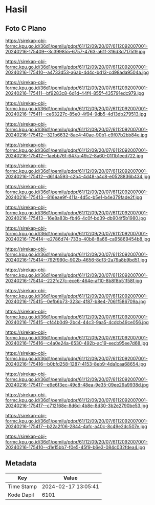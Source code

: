 # Hasil

## Foto C Plano

https://sirekap-obj-formc.kpu.go.id/36d1/pemilu/pdpr/61/12/09/20/07/6112092007001-20240216-175409--3c399855-6757-4763-a61f-316d3d7175f9.jpg

https://sirekap-obj-formc.kpu.go.id/36d1/pemilu/pdpr/61/12/09/20/07/6112092007001-20240216-175410--a4733d53-a6ab-4d4c-bd13-cd98ada9504a.jpg

https://sirekap-obj-formc.kpu.go.id/36d1/pemilu/pdpr/61/12/09/20/07/6112092007001-20240216-175411--bf9283c8-6d1d-44f4-855f-435791edc979.jpg

https://sirekap-obj-formc.kpu.go.id/36d1/pemilu/pdpr/61/12/09/20/07/6112092007001-20240216-175411--ce63227c-85e0-4f94-9db5-4d13db279513.jpg

https://sirekap-obj-formc.kpu.go.id/36d1/pemilu/pdpr/61/12/09/20/07/6112092007001-20240216-175412--321b6632-8ac4-40ae-90b1-c9f07b2bb84e.jpg

https://sirekap-obj-formc.kpu.go.id/36d1/pemilu/pdpr/61/12/09/20/07/6112092007001-20240216-175412--1aebb76f-647a-49c2-8a60-01f1b1eed722.jpg

https://sirekap-obj-formc.kpu.go.id/36d1/pemilu/pdpr/61/12/09/20/07/6112092007001-20240216-175412--d614a593-c2b4-4d48-a4c8-e0528836b434.jpg

https://sirekap-obj-formc.kpu.go.id/36d1/pemilu/pdpr/61/12/09/20/07/6112092007001-20240216-175413--816eae9f-411a-4d5c-b5e1-b4e379fade2f.jpg

https://sirekap-obj-formc.kpu.go.id/36d1/pemilu/pdpr/61/12/09/20/07/6112092007001-20240216-175413--16e8a83b-fb46-4c0f-bd39-db904f5b1980.jpg

https://sirekap-obj-formc.kpu.go.id/36d1/pemilu/pdpr/61/12/09/20/07/6112092007001-20240216-175414--e2786d74-733b-40b8-8a66-ca95869454b8.jpg

https://sirekap-obj-formc.kpu.go.id/36d1/pemilu/pdpr/61/12/09/20/07/6112092007001-20240216-175414--792f990c-902b-4656-8df3-2a79a8b9bd51.jpg

https://sirekap-obj-formc.kpu.go.id/36d1/pemilu/pdpr/61/12/09/20/07/6112092007001-20240216-175414--222fc27c-ece6-464e-af10-8b8f8b51f58f.jpg

https://sirekap-obj-formc.kpu.go.id/36d1/pemilu/pdpr/61/12/09/20/07/6112092007001-20240216-175415--0efb6b73-323d-4f87-b8e4-7061f586709a.jpg

https://sirekap-obj-formc.kpu.go.id/36d1/pemilu/pdpr/61/12/09/20/07/6112092007001-20240216-175415--cf44b0d9-2bc4-44c3-9aa5-4cdcb49ce056.jpg

https://sirekap-obj-formc.kpu.go.id/36d1/pemilu/pdpr/61/12/09/20/07/6112092007001-20240216-175416--c4a0e24a-6530-492b-ac19-eecb95ee7d68.jpg

https://sirekap-obj-formc.kpu.go.id/36d1/pemilu/pdpr/61/12/09/20/07/6112092007001-20240216-175416--b0bfd258-1287-4153-8eb9-4da1caa68654.jpg

https://sirekap-obj-formc.kpu.go.id/36d1/pemilu/pdpr/61/12/09/20/07/6112092007001-20240216-175417--e9e6f3ec-49c8-48ea-9e35-09ee29a9938d.jpg

https://sirekap-obj-formc.kpu.go.id/36d1/pemilu/pdpr/61/12/09/20/07/6112092007001-20240216-175417--c712168e-8d6d-4b8e-8d30-3b2e2790be53.jpg

https://sirekap-obj-formc.kpu.go.id/36d1/pemilu/pdpr/61/12/09/20/07/6112092007001-20240216-175417--b22a2f06-2844-4afc-a40c-8c49e2dc507e.jpg

https://sirekap-obj-formc.kpu.go.id/36d1/pemilu/pdpr/61/12/09/20/07/6112092007001-20240216-175410--d1e15bb7-f0e5-45f9-b6e3-084c032fdea4.jpg


## Metadata

| Key        | Value               |
| ---------- | ------------------- |
| Time Stamp | 2024-02-17 13:05:41 |
| Kode Dapil | 6101                |



